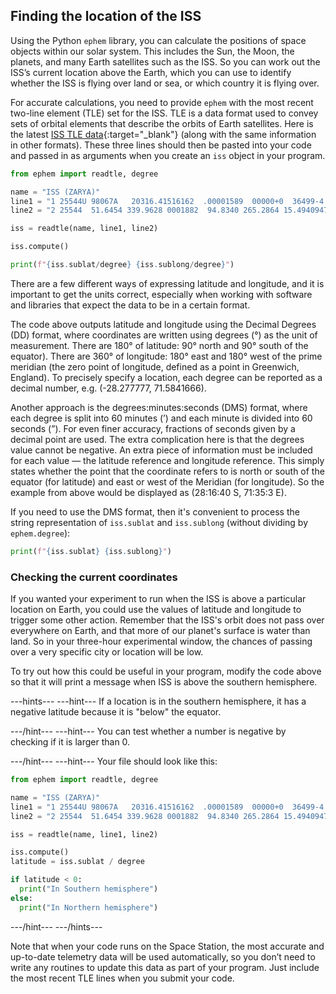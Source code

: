 ## Finding the location of the ISS

Using the Python `ephem` library, you can calculate the positions of space objects within our solar system. This includes the Sun, the Moon, the planets, and many Earth satellites such as the ISS. So you can work out the ISS’s current location above the Earth, which you can use to identify whether the ISS is flying over land or sea, or which country it is flying over.

For accurate calculations, you need to provide `ephem` with the most recent two-line element (TLE) set for the ISS. TLE is a data format used to convey sets of orbital elements that describe the orbits of Earth satellites. Here is the latest [ISS TLE data](http://www.celestrak.com/NORAD/elements/stations.txt){:target="_blank"} (along with the same information in other formats). These three lines should then be pasted into your code and passed in as arguments when you create an `iss` object in your program.

```python
from ephem import readtle, degree

name = "ISS (ZARYA)"        	 
line1 = "1 25544U 98067A   20316.41516162  .00001589  00000+0  36499-4 0  9995"
line2 = "2 25544  51.6454 339.9628 0001882  94.8340 265.2864 15.49409479254842"

iss = readtle(name, line1, line2)

iss.compute()

print(f"{iss.sublat/degree} {iss.sublong/degree}")
```

There are a few different ways of expressing latitude and longitude, and it is important to get the units correct, especially when working with software and libraries that expect the data to be in a certain format.

The code above outputs latitude and longitude using the Decimal Degrees (DD) format, where coordinates are written using degrees (°) as the unit of measurement. There are 180° of latitude: 90° north and 90° south of the equator). There are 360° of longitude: 180° east and 180° west of the prime meridian (the zero point of longitude, defined as a point in Greenwich, England). To precisely specify a location, each degree can be reported as a decimal number, e.g. (-28.277777, 71.5841666). 

Another approach is the degrees:minutes:seconds (DMS) format, where each degree is split into 60 minutes (’) and each minute is divided into 60 seconds (”). For even finer accuracy, fractions of seconds given by a decimal point are used. The extra complication here is that the degrees value cannot be negative. An extra piece of information must be included for each value — the latitude reference and longitude reference. This simply states whether the point that the coordinate refers to is north or south of the equator (for latitude) and east or west of the Meridian (for longitude). So the example from above would be displayed as (28:16:40 S, 71:35:3 E).

If you need to use the DMS format, then it's convenient to process the string representation of `iss.sublat` and `iss.sublong` (without dividing by `ephem.degree`):

```python
print(f"{iss.sublat} {iss.sublong}")
```

### Checking the current coordinates

If you wanted your experiment to run when the ISS is above a particular location on Earth, you could use the values of latitude and longitude to trigger some other action. Remember that the ISS's orbit does not pass over everywhere on Earth, and that more of our planet's surface is water than land. So in your three-hour experimental window, the chances of passing over a very specific city or location will be low.

To try out how this could be useful in your program, modify the code above so that it will print a message when ISS is above the southern hemisphere.

---hints---
---hint---
If a location is in the southern hemisphere, it has a negative latitude because it is "below" the equator.

---/hint---
---hint---
You can test whether a number is negative by checking if it is larger than 0.

---/hint---
---hint---
Your file should look like this:

```python
from ephem import readtle, degree

name = "ISS (ZARYA)"        	 
line1 = "1 25544U 98067A   20316.41516162  .00001589  00000+0  36499-4 0  9995"
line2 = "2 25544  51.6454 339.9628 0001882  94.8340 265.2864 15.49409479254842"

iss = readtle(name, line1, line2)

iss.compute()
latitude = iss.sublat / degree

if latitude < 0:
  print("In Southern hemisphere")
else:
  print("In Northern hemisphere")

```
---/hint---
---/hints---

Note that when your code runs on the Space Station, the most accurate and up-to-date telemetry data will be used automatically, so you don’t need to write any routines to update this data as part of your program. Just include the most recent TLE lines when you submit your code.
